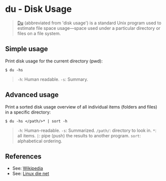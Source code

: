 # du - Disk Usage

>	[Du][1] (abbreviated from 'disk usage') is a standard Unix program used to estimate file space usage—space used under a particular directory or files on a file system.

## Simple usage

Print disk usage for the current directory (pwd):

```
$ du -hs
```

>	`-h`: Human readable.
>	`-s`: Summary.


## Advanced usage

Print a sorted disk usage overview of all individual items (folders and files)  in a specific directory:

```
$ du -hs </path/>* | sort -h
```

> `-h`: Human-readable.
> `-s`: Summarized.
> `/path/`: directory to look in.
> `*`: all items.
> `|`: pipe (push) the results to another program.
> `sort`: alphabetical ordering.


## References

- See: [Wikipedia][1]
- See: [Linux die net][2]


<!-- REFERENCES -->

[1]:https://en.wikipedia.org/wiki/Du_(Unix)
[2]:https://linux.die.net/man/1/du
